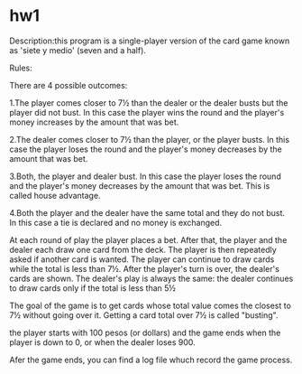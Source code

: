 # hw1
Description:this program is a single-player version of the card game known as 'siete y medio' (seven and a half).

Rules:

There are 4 possible outcomes:

1.The player comes closer to 7&frac12; than the dealer or the dealer busts but the player did not bust. In this case the player wins the round and the player's money increases by the amount that was bet.

2.The dealer comes closer to 7&frac12; than the player, or the player busts. In this case the player loses the round and the player's money decreases by the amount that was bet.

3.Both, the player and dealer bust. In this case the player loses the round and the player's money decreases by the amount that was bet. This is called house advantage.

4.Both the player and the dealer have the same total and they do not bust. In this case a tie is declared and no money is exchanged.



At each round of play the player places a bet. After that, the player and the dealer each draw one card from the deck.
The player is then repeatedly asked if another card is wanted. The player can continue to draw cards while the total is less than 7&frac12;. 
After the player's turn is over, the dealer's cards are shown. The dealer's play is always the same: the dealer continues to draw cards only if the total is less than 5&frac12;

The goal of the game is to get cards whose total value comes the closest to 7&frac12; without going over it. Getting a card total over 7&frac12; is called "busting".

the player starts with 100 pesos (or dollars) and the game ends when the player is down to 0, or when the dealer loses 900.

Afer the game ends, you can find a log file whuch record the game process.
